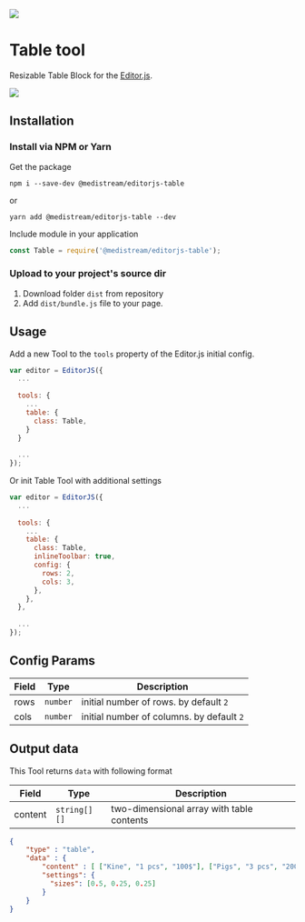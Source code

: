 ![](https://badgen.net/badge/Editor.js/v2.0/blue)

# Table tool
Resizable Table Block for the [Editor.js](https://editorjs.io).

![](https://res.cloudinary.com/ddulqhyfu/image/upload/v1621586778/github/editorjs-resizable-table-1.png)

## Installation

### Install via NPM or Yarn

Get the package

```shell
npm i --save-dev @medistream/editorjs-table
```
or
```shell
yarn add @medistream/editorjs-table --dev
```

Include module in your application

```javascript
const Table = require('@medistream/editorjs-table');
```

### Upload to your project's source dir
1. Download folder `dist` from repository
2. Add `dist/bundle.js` file to your page.

## Usage
Add a new Tool to the `tools` property of the Editor.js initial config.

```javascript
var editor = EditorJS({
  ...
  
  tools: {
    ...
    table: {
      class: Table,
    }
  }
  
  ...
});
```

Or init Table Tool with additional settings

```javascript
var editor = EditorJS({
  ...
  
  tools: {
    ...
    table: {
      class: Table,
      inlineToolbar: true,
      config: {
        rows: 2,
        cols: 3,
      },
    },
  },
  
  ...
});
```

## Config Params

| Field              | Type     | Description                              |
| ------------------ | -------- | ---------------------------------------- |
| rows               | `number` | initial number of rows. by default `2`   |
| cols               | `number` | initial number of columns. by default `2`|

## Output data
This Tool returns `data` with following format

| Field     | Type         | Description                               |
| --------- | ------------ | ----------------------------------------- |
| content   | `string[][]` | two-dimensional array with table contents |

```json
{
    "type" : "table",
    "data" : {
        "content" : [ ["Kine", "1 pcs", "100$"], ["Pigs", "3 pcs", "200$"], ["Chickens", "12 pcs", "150$"] ],
        "settings": {
          "sizes": [0.5, 0.25, 0.25]
        }
    }
}
```
